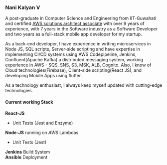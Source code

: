 ### Nani Kalyan V
A post-graduate in Computer Science and Engineering from IIT-Guwahati and certified [AWS solutions architect associate](https://vnkcertifications.s3.ap-south-1.amazonaws.com/AWS+Certified+Solutions+Architect+-+Associate+certificate.pdf) with over 9 years of experience, with 7 years in the Software industry as a Software Developer and two years as a full-stack mobile app developer for my startup.  

As a back-end developer, I have experience in writing microservices in Node JS, SQL scripts, Server-side scripting and have expertise in implementing CI/CD systems using AWS Codepipeline, Jenkins, Confluent(Apache Kafka) a distributed messaging system, working experience in AWS - SQS, SNS, S3, MSK, ALB, Cognito. Also, I know of Cloud technologies(Firebase), Client-side scripting(React JS), and developing Mobile Apps using flutter.

As a technology enthusiast, I always keep myself updated with cutting-edge technologies.



#### Current working Stack  
**React-JS**  
- Unit Tests (Jest and Enzyme)   

**Node-JS** running on *AWS* Lambdas   
- Unit Tests (Jest)  

**Jenkins** Build System  
**Ansible** Deployment